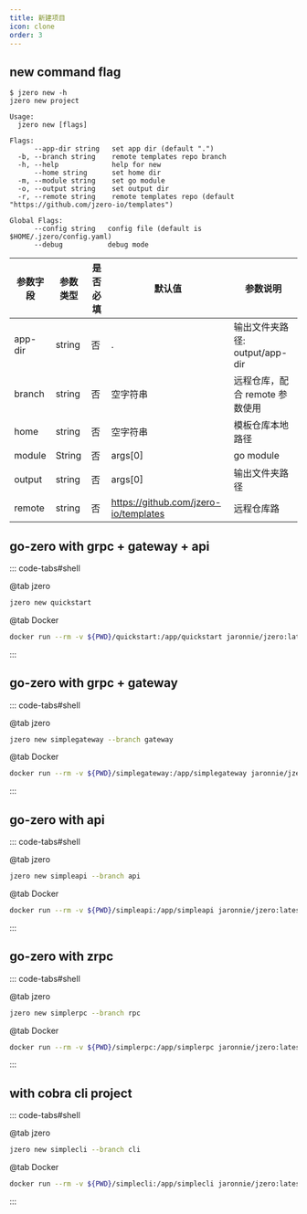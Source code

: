 ```yaml
---
title: 新建项目
icon: clone
order: 3
---
```


## new command flag

```shell
$ jzero new -h                                           
jzero new project

Usage:
  jzero new [flags]

Flags:
      --app-dir string   set app dir (default ".")
  -b, --branch string    remote templates repo branch
  -h, --help             help for new
      --home string      set home dir
  -m, --module string    set go module
  -o, --output string    set output dir
  -r, --remote string    remote templates repo (default "https://github.com/jzero-io/templates")

Global Flags:
      --config string   config file (default is $HOME/.jzero/config.yaml)
      --debug           debug mode
```

| 参数字段 | 参数类型 | 是否必填 | 默认值                                | 参数说明                       |
| -------- | -------- | -------- | ------------------------------------- | ------------------------------ |
| app-dir  | string   | 否       | .                                     | 输出文件夹路径: output/app-dir |
| branch   | string   | 否       | 空字符串                              | 远程仓库，配合 remote 参数使用 |
| home     | string   | 否       | 空字符串                              | 模板仓库本地路径               |
| module   | String   | 否       | args[0]                               | go module                      |
| output   | string   | 否       | args[0]                               | 输出文件夹路径                 |
| remote   | string   | 否       | https://github.com/jzero-io/templates | 远程仓库路                     |

## go-zero with grpc + gateway + api

::: code-tabs#shell

@tab jzero

```bash
jzero new quickstart
```

@tab Docker

```bash
docker run --rm -v ${PWD}/quickstart:/app/quickstart jaronnie/jzero:latest new quickstart
```
:::

## go-zero with grpc + gateway

::: code-tabs#shell

@tab jzero

```bash
jzero new simplegateway --branch gateway
```

@tab Docker

```bash
docker run --rm -v ${PWD}/simplegateway:/app/simplegateway jaronnie/jzero:latest new simplegateway --branch gateway
```
:::

## go-zero with api

::: code-tabs#shell

@tab jzero

```bash
jzero new simpleapi --branch api
```

@tab Docker

```bash
docker run --rm -v ${PWD}/simpleapi:/app/simpleapi jaronnie/jzero:latest new simpleapi --branch api
```
:::

## go-zero with zrpc

::: code-tabs#shell

@tab jzero

```bash
jzero new simplerpc --branch rpc
```

@tab Docker

```bash
docker run --rm -v ${PWD}/simplerpc:/app/simplerpc jaronnie/jzero:latest new simplerpc --branch rpc
```
:::

## with cobra cli project

::: code-tabs#shell

@tab jzero

```bash
jzero new simplecli --branch cli
```

@tab Docker

```bash
docker run --rm -v ${PWD}/simplecli:/app/simplecli jaronnie/jzero:latest new simplecli --branch cli
```
:::

